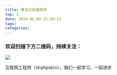 ```yaml
---
title: 算法之快速排序
top: 1
date: 2019-05-09 13:20:13
tags:
categories:
---
```



### 欢迎扫描下方二维码，持续关注：
![](http://ww1.sinaimg.cn/large/a616b9a4gy1g4xzv954a4j20760763yo.jpg)

互联网工程师（id:phpstcn），我们一起学习，一起进步